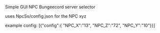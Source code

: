 Simple GUI NPC Bungeecord server selector

uses NpcSs/config.json for the NPC xyz 

example config:
[{"config":{
"NPC_X":"13",
"NPC_Z":"72",
"NPC_Y":"10"}}]
